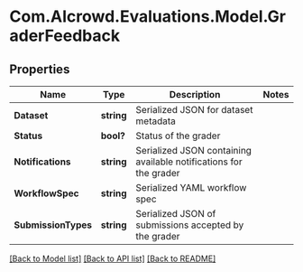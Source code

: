 # Com.AIcrowd.Evaluations.Model.GraderFeedback
## Properties

Name | Type | Description | Notes
------------ | ------------- | ------------- | -------------
**Dataset** | **string** | Serialized JSON for dataset metadata | 
**Status** | **bool?** | Status of the grader | 
**Notifications** | **string** | Serialized JSON containing available notifications for the grader | 
**WorkflowSpec** | **string** | Serialized YAML workflow spec | 
**SubmissionTypes** | **string** | Serialized JSON of submissions accepted by the grader | 

[[Back to Model list]](../README.md#documentation-for-models) [[Back to API list]](../README.md#documentation-for-api-endpoints) [[Back to README]](../README.md)

